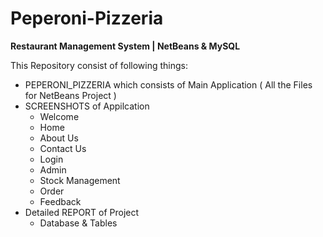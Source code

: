 # Peperoni-Pizzeria
<b>Restaurant Management System | NetBeans &amp; MySQL</b>

This Repository consist of following things:

-   PEPERONI_PIZZERIA which consists of Main Application ( All the Files for NetBeans Project )
-   SCREENSHOTS of Appilcation
    -   Welcome
    -   Home
    -   About Us
    -   Contact Us
    -   Login
    -   Admin
    -   Stock Management
    -   Order
    -   Feedback
-   Detailed REPORT of Project
    -   Database & Tables

